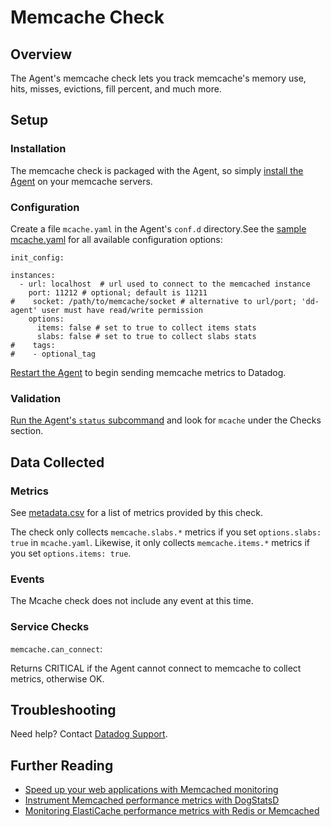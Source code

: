 # Memcache Check

## Overview

The Agent's memcache check lets you track memcache's memory use, hits, misses, evictions, fill percent, and much more.

## Setup
### Installation

The memcache check is packaged with the Agent, so simply [install the Agent](https://app.datadoghq.com/account/settings#agent) on your memcache servers.

### Configuration

Create a file `mcache.yaml` in the Agent's `conf.d` directory.See the [sample mcache.yaml](https://github.com/DataDog/integrations-core/blob/master/mcache/conf.yaml.example) for all available configuration options:

```
init_config:

instances:
  - url: localhost  # url used to connect to the memcached instance
    port: 11212 # optional; default is 11211
#    socket: /path/to/memcache/socket # alternative to url/port; 'dd-agent' user must have read/write permission
    options:
      items: false # set to true to collect items stats
      slabs: false # set to true to collect slabs stats
#    tags:
#    - optional_tag
```

[Restart the Agent](https://docs.datadoghq.com/agent/faq/agent-commands/#start-stop-restart-the-agent) to begin sending memcache metrics to Datadog.

### Validation

[Run the Agent's `status` subcommand](https://docs.datadoghq.com/agent/faq/agent-commands/#agent-status-and-information) and look for `mcache` under the Checks section.

## Data Collected
### Metrics

See [metadata.csv](https://github.com/DataDog/integrations-core/blob/master/mcache/metadata.csv) for a list of metrics provided by this check.

The check only collects `memcache.slabs.*` metrics if you set `options.slabs: true` in `mcache.yaml`. Likewise, it only collects `memcache.items.*` metrics if you set `options.items: true`.


### Events
The Mcache check does not include any event at this time.

### Service Checks

`memcache.can_connect`:

Returns CRITICAL if the Agent cannot connect to memcache to collect metrics, otherwise OK.

## Troubleshooting
Need help? Contact [Datadog Support](http://docs.datadoghq.com/help/).

## Further Reading

* [Speed up your web applications with Memcached monitoring](https://www.datadoghq.com/blog/speed-up-web-applications-memcached/)
* [Instrument Memcached performance metrics with DogStatsD](https://www.datadoghq.com/blog/instrument-memcached-performance-metrics-dogstatsd/)
* [Monitoring ElastiCache performance metrics with Redis or Memcached](https://www.datadoghq.com/blog/monitoring-elasticache-performance-metrics-with-redis-or-memcached/)

